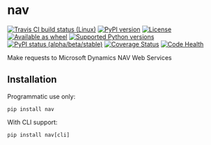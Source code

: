 # nav

[![Travis CI build status (Linux)](https://travis-ci.org/jmagnusson/nav.svg?branch=master)](https://travis-ci.org/jmagnusson/nav)
[![PyPI version](https://img.shields.io/pypi/v/nav.svg)](https://pypi.python.org/pypi/nav/)
[![License](https://img.shields.io/pypi/l/nav.svg)](https://pypi.python.org/pypi/nav/)
[![Available as wheel](https://img.shields.io/pypi/wheel/nav.svg)](https://pypi.python.org/pypi/nav/)
[![Supported Python versions](https://img.shields.io/pypi/pyversions/nav.svg)](https://pypi.python.org/pypi/nav/)
[![PyPI status (alpha/beta/stable)](https://img.shields.io/pypi/status/nav.svg)](https://pypi.python.org/pypi/nav/)
[![Coverage Status](https://coveralls.io/repos/github/jmagnusson/nav/badge.svg?branch=master)](https://coveralls.io/github/jmagnusson/nav?branch=master)
[![Code Health](https://landscape.io/github/jmagnusson/nav/master/landscape.svg?style=flat)](https://landscape.io/github/jmagnusson/nav/master)

Make requests to Microsoft Dynamics NAV Web Services

## Installation

Programmatic use only:

    pip install nav

With CLI support:

    pip install nav[cli]
